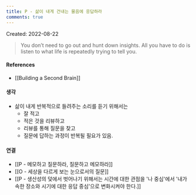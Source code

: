 ```yaml
---
title: P - 삶이 내게 건내는 물음에 응답하라
comments: true
---
```


Created: 2022-08-22

>You don’t need to go out and hunt down insights. All you have to do is listen to what life is repeatedly trying to tell you.

#### References
- [[Building a Second Brain]]

#### 생각
- 삶이 내게 반복적으로 들려주는 소리를 듣기 위해서는 
    - 잘 적고 
    - 적은 것을 리뷰하고
    - 리뷰를 통해 질문을 찾고 
    - 질문에 답하는 과정이 반복될 필요가 있음.

#### 연결
- [[P - 메모하고 질문하라, 질문하고 메모하라]]
- [[O - 세상을 다르게 보는 눈으로서의 질문]]
- [[P - 생산성의 덫에서 벗어나기 위해서는 시간에 대한 관점을 '나 중심'에서 '내가 속한 장소와 시기에 대한 응답 중심'으로 변화시켜야 한다.]]